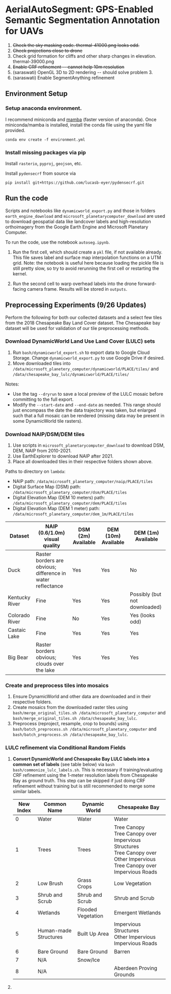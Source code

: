 # AerialAutoSegment: GPS-Enabled Semantic Segmentation Annotation for UAVs  

1. ~~Check the sky masking code. thermal-41000.png looks odd.~~ 
2. ~~Check projections close to drone~~
3. Check grid formation for cliffs and other sharp changes in elevation. thermal-39000.png
4. ~~Enable CRF refinement -- cannot help 10m resolution~~
5. (saraswati) OpenGL 3D to 2D rendering -- should solve problem 3. 
6. (saraswati) Enable SegmentAnything refinement


## Environment Setup
### Setup anaconda environment. 
I recommend miniconda and [mamba](https://mamba.readthedocs.io/en/latest/installation.html) (faster version of anaconda). Once miniconda/mamba is installed, install the conda file using the yaml file provided.
```
conda env create -f environment.yml
```

### Install missing packages via pip
Install `rasterio`, `pyproj`, `geojson`, etc. 

Install `pydensecrf` from source via
```
pip install git+https://github.com/lucasb-eyer/pydensecrf.git
```

## Run the code
Scripts and notebooks like `dynamicworld_export.py` and those in folders `earth_engine_download` and `microsoft_planetarycomputer_download` are used to download geospatial data like landcover labels and high-resolution orthoimagery from the Google Earth Engine and Microsoft Planetary Computer. 

To run the code, use the notebook `autoseg.ipynb`. 

1. Run the first cell, which should create a `pkl` file, if not available already. This file saves label and surface map interpolation functions on a UTM grid. Note: the notebook is useful here because loading the pickle file is still pretty slow, so try to avoid rerunning the first cell or restarting the kernel. 

2. Run the second cell to warp overhead labels into the drone forward-facing camera frame. Results will be stored in `outputs`. 

## Preprocessing Experiments (9/26 Updates)
Perform the following for both our collected datasets and a select few tiles from the 2018 Chesapeake Bay Land Cover dataset. The Chesapeake bay dataset will be used for validation of our tile preprocessing methods.  

### Download DynamicWorld Land Use Land Cover (LULC) sets
1. Run `bash/dynamicworld_export.sh` to export data to Google Cloud Storage. Change `dynamicworld_export.py` to use Google Drive if desired. 
2. Move downloaded tiles into `/data/microsoft_planetery_computer/dynamicworld/PLACE/tiles/` and `/data/chesapeake_bay_lulc/dynamicworld/PLACE/tiles/`

Notes: 
- Use the tag `--dryrun` to save a local preview of the LULC mosaic before committing to the full export. 
- Modify the `--start-date` and `--end-date` as needed. This range should just encompass the date the data trajectory was taken, but enlarged such that a full mosaic can be rendered (missing data may be present in some DynamicWorld tile rasters).

### Download NAIP/DSM/DEM tiles
1. Use scripts in `microsoft_planetarycomputer_download` to download DSM, DEM, NAIP from 2010-2021.
2. Use EarthExplorer to download NAIP after 2021. 
3. Place all downloaded tiles in their respective folders shown above.

Paths to directory on `lambda`:
- NAIP path: `/data/microsoft_planetary_computer/naip/PLACE/tiles`
- Digital Surface Map (DSM) path: `/data/microsoft_planetary_computer/dsm/PLACE/tiles`
- Digital Elevation Map (DEM 10 meters) path: `/data/microsoft_planetary_computer/dem/PLACE/tiles`
- Digital Elevation Map (DEM 1 meter) path: `/data/microsoft_planetary_computer/dem_1m/PLACE/tiles`

| Dataset | NAIP (0.6/1.0m) visual quality | DSM (2m) Available | DEM (10m) Available | DEM (1m) Available | 
| --- | --- | --- | --- | --- |
| Duck | Raster borders are obvious; difference in water reflectance |  Yes | Yes | No |
| Kentucky River | Fine | Yes | Yes | Possibly (but not downloaded) | 
| Colorado River | Fine | No | Yes | Yes (looks odd) |
| Castaic Lake | Fine | Yes | Yes | Yes |
| Big Bear | Raster borders obvious; clouds over the lake |  Yes | Yes | Yes |

### Create and preprocess tiles into mosaics
1. Ensure DynamicWorld and other data are downloaded and in their respective folders. 
2. Create mosaics from the downloaded raster tiles using `bash/merge_original_tiles.sh /data/microsoft_planetary_computer` and `bash/merge_original_tiles.sh /data/chesapeake_bay_lulc`.
3. Preprocess (reproject, resample, crop to bounds) using `bash/batch_preprocess.sh /data/microsoft_planetary_computer` and `bash/batch_preprocess.sh /data/chesapeake_bay_lulc`.

### LULC refinement via Conditional Random Fields
1. **Convert DynamicWorld and Chesapeake Bay LULC labels into a common set of labels** (see table below) via `bash bash/commonize_lulc_labels.sh`. This is necessary if training/evaluating CRF refinement using the 1-meter resolution labels from Chesapeake Bay as ground truth. This step can be skipped if just doing CRF refinement without training but is still recommended to merge some similar labels. 

    | New Index | Common Name | Dynamic World | Chesapeake Bay | 
    | --- | --- | --- | --- |
    | 0 | Water |Water | Water |
    | 1 | Trees |Trees | Tree Canopy<br/> Tree Canopy over Impervious Structures<br/> Tree Canopy over Other Impervious<br/> Tree Canopy over Impervious Roads |
    | 2 | Low Brush | Grass<br/> Crops | Low Vegetation |
    | 3 | Shrub and Scrub | Shrub and Scrub | Shrub and Scrub |
    | 4 | Wetlands | Flooded Vegetation | Emergent Wetlands |
    | 5 | Human-made Structures | Built Up Area | Impervious Structures<br/> Other Impervious<br/> Impervious Roads |
    | 6 | Bare Ground | Bare Ground | Barren |
    | 7 | N/A |Snow/Ice  |                          |
    | 8 | N/A |      | Aberdeen Proving Grounds |
2. 